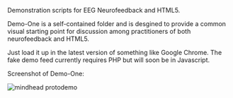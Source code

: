 Demonstration scripts for EEG Neurofeedback and HTML5.

Demo-One is a self-contained folder and is desgined to provide a common visual starting point for discussion among practitioners of both neurofeedback and HTML5.

Just load it up in the latest version of something like Google Chrome. The fake demo feed currently requires PHP but will soon be in Javascript.

Screenshot of Demo-One:

![mindhead protodemo](http://farm7.static.flickr.com/6161/6213797373_d010b8ae98.jpg)